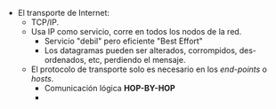 * El transporte de Internet:
	* TCP/IP.
	* Usa IP como servicio, corre en todos los nodos de la red.
		* Servicio "debil" pero eficiente "Best Effort"
		* Los datagramas pueden ser alterados, corrompidos, des-ordenados, etc, perdiendo el mensaje.
	* El protocolo de transporte solo es necesario en los *end-points* o *hosts*.
		* Comunicación lógica **HOP-BY-HOP**
		* 
		
		
